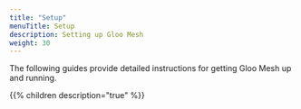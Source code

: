 ```yaml
---
title: "Setup"
menuTitle: Setup
description: Setting up Gloo Mesh
weight: 30
---
```


The following guides provide detailed instructions for getting Gloo Mesh up and running.

{{% children description="true" %}}
